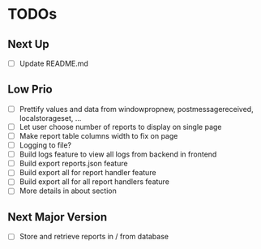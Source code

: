 # TODOs

## Next Up
- [ ] Update README.md

## Low Prio
- [ ] Prettify values and data from windowpropnew, postmessagereceived, localstorageset, ...
- [ ] Let user choose number of reports to display on single page
- [ ] Make report table columns width to fix on page
- [ ] Logging to file?
- [ ] Build logs feature to view all logs from backend in frontend
- [ ] Build export reports.json feature
- [ ] Build export all for report handler feature
- [ ] Build export all for all report handlers feature
- [ ] More details in about section

## Next Major Version
- [ ] Store and retrieve reports in / from database
